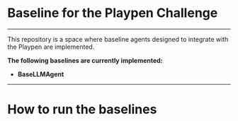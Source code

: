 # Baseline for the Playpen Challenge
---
This repository is a space where baseline agents designed to integrate with the Playpen are implemented. 

**The following baselines are currently implemented:**
- **BaseLLMAgent**
---
# How to run the baselines
